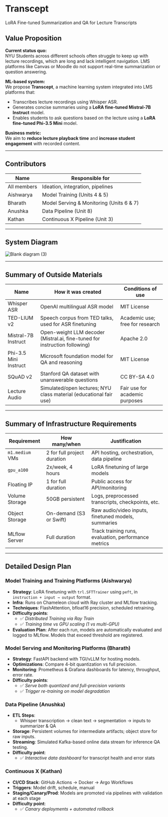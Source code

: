 # Transcept  
LoRA Fine-tuned Summarization and QA for Lecture Transcripts

## Value Proposition

**Current status quo:**  
NYU Students across different schools often struggle to keep up with lecture recordings, which are long and lack intelligent navigation. LMS platforms like Canvas or Moodle do not support real-time summarization or question answering.

**ML-based system:**  
We propose **Transcept**, a machine learning system integrated into LMS platforms that:
- Transcribes lecture recordings using Whisper ASR.
- Generates concise summaries using a **LoRA fine-tuned Mistral-7B Instruct** model.
- Enables students to ask questions based on the lecture using a **LoRA fine-tuned Phi-3.5 Mini** model.

**Business metric:**  
We aim to **reduce lecture playback time** and **increase student engagement** with recorded content.

---

## Contributors

| Name        | Responsible for                      |
|-------------|--------------------------------------|
| All members | Ideation, integration, pipelines     |
| Aishwarya   | Model Training (Units 4 & 5)          |
| Bharath     | Model Serving & Monitoring (Units 6 & 7) |
| Anushka     | Data Pipeline (Unit 8)               |
| Kathan      | Continuous X Pipeline (Unit 3)       |

---

## System Diagram

![Blank diagram (3)](https://github.com/user-attachments/assets/7a55c086-b0df-45bd-8a0b-ab84f2a85003)

---

## Summary of Outside Materials

| Name              | How it was created                                                                 | Conditions of use                          |
|-------------------|--------------------------------------------------------------------------------------|---------------------------------------------|
| Whisper ASR       | OpenAI multilingual ASR model                                                       | MIT License                                 |
| TED-LIUM v2       | Speech corpus from TED talks, used for ASR finetuning                              | Academic use; free for research             |
| Mistral-7B Instruct | Open-weight LLM decoder (Mistral.ai, fine-tuned for instruction following)       | Apache 2.0                                  |
| Phi-3.5 Mini Instruct | Microsoft foundation model for QA and reasoning                                | MIT License                                 |
| SQuAD v2          | Stanford QA dataset with unanswerable questions                                     | CC BY-SA 4.0                                |
| Lecture Audio     | Simulated/open lectures; NYU class material (educational fair use)                  | Fair use for academic purposes              |

---

## Summary of Infrastructure Requirements

| Requirement       | How many/when                        | Justification                                               |
|------------------|--------------------------------------|-------------------------------------------------------------|
| `m1.medium` VMs   | 2 for full project duration          | API hosting, orchestration, data pipeline                   |
| `gpu_a100`        | 2x/week, 4 hours                     | LoRA finetuning of large models                             |
| Floating IP       | 1 for full duration                  | Public access for API/monitoring                           |
| Volume Storage    | 50GB persistent                      | Logs, preprocessed transcripts, checkpoints, etc.           |
| Object Storage    | On-demand (S3 or Swift)              | Raw audio/video inputs, finetuned models, summaries         |
| MLflow Server     | Full duration                        | Track training runs, evaluation, performance metrics        |

---

## Detailed Design Plan

### Model Training and Training Platforms (Aishwarya)

- **Strategy**: LoRA finetuning with `trl.SFTTrainer` using `peft`, in `instruction + input → output` format.
- **Infra**: Runs on Chameleon cloud with Ray cluster and MLflow tracking.
- **Techniques**: FlashAttention, bfloat16 precision, scheduled retraining.
- **Difficulty points**:
  - ✅ *Distributed Training via Ray Train*  
  - ✅ *Training time vs GPU scaling (1 vs multi-GPU)*  
- **Evaluation Plan**: After each run, models are automatically evaluated and logged to MLflow. Models that exceed threshold are registered.

### Model Serving and Monitoring Platforms (Bharath)

- **Strategy**: FastAPI backend with TGI/vLLM for hosting models.
- **Optimizations**: Compare 4-bit quantization vs full precision.
- **Monitoring**: Prometheus & Grafana dashboards for latency, throughput, error rate.
- **Difficulty points**:
  - ✅ *Serve both quantized and full-precision variants*  
  - ✅ *Trigger re-training on model degradation*  

### Data Pipeline (Anushka)

- **ETL Steps**:
  - Whisper transcription → clean text → segmentation → inputs to summarizer & QA
- **Storage**: Persistent volumes for intermediate artifacts; object store for raw inputs.
- **Streaming**: Simulated Kafka-based online data stream for inference QA testing.
- **Difficulty point**:
  - ✅ *Interactive data dashboard* for transcript health and error stats

### Continuous X (Kathan)

- **CI/CD Stack**: GitHub Actions → Docker → Argo Workflows
- **Triggers**: Model drift, schedule, manual
- **Staging/Canary/Prod**: Models are promoted via pipelines with validation at each stage
- **Difficulty point**:
  - ✅ *Canary deployments + automated rollback*
